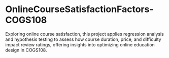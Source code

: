 # OnlineCourseSatisfactionFactors-COGS108
Exploring online course satisfaction, this project applies regression analysis and hypothesis testing to assess how course duration, price, and difficulty impact review ratings, offering insights into optimizing online education design in COGS108.
